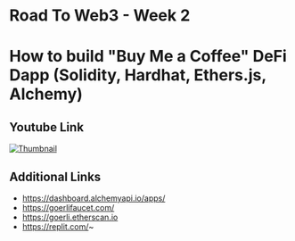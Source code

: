 # Road To Web3 - Week 2

# How to build "Buy Me a Coffee" DeFi Dapp (Solidity, Hardhat, Ethers.js, Alchemy)

## Youtube Link

[![Thumbnail](https://img.youtube.com/vi/cxxKdJk55Lk/maxresdefault.jpg)](https://youtu.be/cxxKdJk55Lk)

## Additional Links

- https://dashboard.alchemyapi.io/apps/
- https://goerlifaucet.com/
- https://goerli.etherscan.io
- https://replit.com/~
